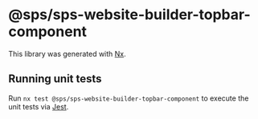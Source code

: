 # @sps/sps-website-builder-topbar-component

This library was generated with [Nx](https://nx.dev).

## Running unit tests

Run `nx test @sps/sps-website-builder-topbar-component` to execute the unit tests via [Jest](https://jestjs.io).
